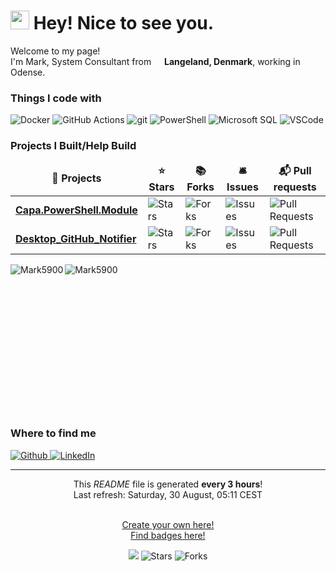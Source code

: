 <h1><img src="https://emojis.slackmojis.com/emojis/images/1531849430/4246/blob-sunglasses.gif?1531849430" width="30"/> Hey! Nice to see you.</h1>

<p>Welcome to my page! </br> I'm Mark, System Consultant from <img src="https://cdn-icons-png.flaticon.com/512/197/197565.png" width="13"/> <b>Langeland, Denmark</b>, working in Odense.
<h3>Things I code with</h3>
<p>
  <img alt="Docker" src="https://img.shields.io/badge/-Docker-46a2f1?style=flat-square&logo=docker&logoColor=white" />
  <img alt="GitHub Actions" src="https://img.shields.io/badge/-Github_Actions-2088FF?style=flat-square&logo=github-actions&logoColor=white" />
  <img alt="git" src="https://img.shields.io/badge/-Git-F05032?style=flat-square&logo=git&logoColor=white" />
  <img alt="PowerShell" src="https://img.shields.io/badge/Powershell-2CA5E0?style=flat-square&logo=git&logoColor=white" />
  <img alt="Microsoft SQL" src="https://img.shields.io/badge/Microsoft%20SQL%20Server-CC2927?style=flat-square&logo=git&logoColor=white" />
  <img alt="VSCode" src="https://img.shields.io/badge/Visual_Studio_Code-0078D4?style=flat-square&logo=git&logoColor=white" />
</p>

<h3>Projects I Built/Help Build</h3>
<table>
  <thead align="center">
    <tr border: none;>
      <td><b>🎁 Projects</b></td>
      <td><b>⭐ Stars</b></td>
      <td><b>📚 Forks</b></td>
      <td><b>🛎 Issues</b></td>
      <td><b>📬 Pull requests</b></td>
    </tr>
  </thead>
  <tbody>
    <tr>
	  <td><a href="https://github.com/Mark5900/Capa.PowerShell.Module"><b>Capa.PowerShell.Module</b></a></td>
      <td><img alt="Stars" src="https://img.shields.io/github/stars/Mark5900/Capa.PowerShell.Module?style=flat-square&labelColor=343b41"/></td>
      <td><img alt="Forks" src="https://img.shields.io/github/forks/Mark5900/Capa.PowerShell.Module?style=flat-square&labelColor=343b41"/></td>
      <td><img alt="Issues" src="https://img.shields.io/github/issues/Mark5900/Capa.PowerShell.Module?style=flat-square&labelColor=343b41"/></td>
      <td><img alt="Pull Requests" src="https://img.shields.io/github/issues-pr/Mark5900/Capa.PowerShell.Module?style=flat-square&labelColor=343b41"/></td>
    </tr>
	  <tr>
	  <td><a href="https://github.com/Mark5900/Desktop_GitHub_Notifier"><b>Desktop_GitHub_Notifier</b></a></td>
      <td><img alt="Stars" src="https://img.shields.io/github/stars/Mark5900/Desktop_GitHub_Notifier?style=flat-square&labelColor=343b41"/></td>
      <td><img alt="Forks" src="https://img.shields.io/github/forks/Mark5900/Desktop_GitHub_Notifier?style=flat-square&labelColor=343b41"/></td>
      <td><img alt="Issues" src="https://img.shields.io/github/issues/Mark5900/Desktop_GitHub_Notifier?style=flat-square&labelColor=343b41"/></td>
      <td><img alt="Pull Requests" src="https://img.shields.io/github/issues-pr/Mark5900/Desktop_GitHub_Notifier?style=flat-square&labelColor=343b41"/></td>
    </tr>
  </tbody>
</table>

<div align="center">
    <img align="left" src="https://github-readme-stats.vercel.app/api/top-langs/?username=Mark5900" alt="Mark5900" />
    <img align="left" src="https://github-readme-stats.vercel.app/api?username=Mark5900&show_icons=true" alt="Mark5900" />
</div>
<br />
<br />
<br />
<br />
<br />
<br />
<br />
<br />
<br />
<br />
<br />
<br />
<br />
<br />

<h3>Where to find me</h3>
<p>
    <a href="https://github.com/Mark5900" target="_blank">
        <img alt="Github" src="https://img.shields.io/badge/GitHub-%2312100E.svg?&style=for-the-badge&logo=Github&logoColor=white" />
    </a> 
    <a href="https://www.linkedin.com/in/mark-bønnelykke-rasmussen-b95a0312b/" target="_blank">
        <img alt="LinkedIn" src="https://img.shields.io/badge/linkedin-%230077B5.svg?&style=for-the-badge&logo=linkedin&logoColor=white" />
    </a>
</p>

------------
<p align="center">
    This <i>README</i> file is generated <b>every 3 hours</b>!
</br>
    Last refresh: Saturday, 30 August, 05:11 CEST<br />
<br/>

<p align="center">
<a href="https://medium.com/@th.guibert/how-to-create-a-self-updating-readme-md-for-your-github-profile-f8b05744ca91">Create your own here!</a>
<br/>
<a href="https://dev.to/envoy_/150-badges-for-github-pnk">Find badges here!</a>

<br/>

<p align="center">
<img src="https://github.com/Mark5900/Mark5900/workflows/README%20build/badge.svg" /> 
<img alt="Stars" src="https://img.shields.io/github/stars/Mark5900/Mark5900?style=flat-square&labelColor=343b41"/> 
<img alt="Forks" src="https://img.shields.io/github/forks/Mark5900/Mark5900?style=flat-square&labelColor=343b41"/>
</p>